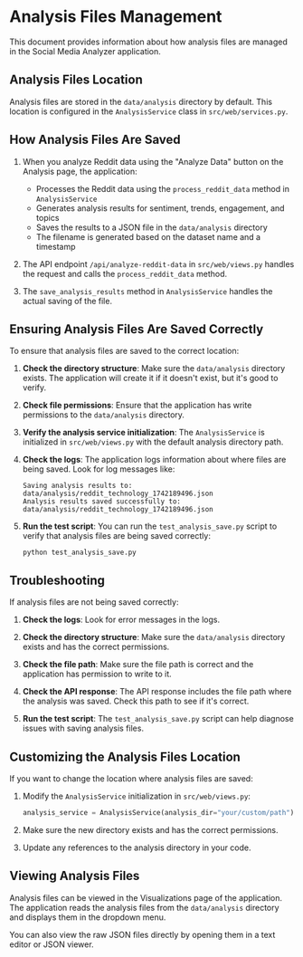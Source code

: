# Analysis Files Management

This document provides information about how analysis files are managed in the Social Media Analyzer application.

## Analysis Files Location

Analysis files are stored in the `data/analysis` directory by default. This location is configured in the `AnalysisService` class in `src/web/services.py`.

## How Analysis Files Are Saved

1. When you analyze Reddit data using the "Analyze Data" button on the Analysis page, the application:
   - Processes the Reddit data using the `process_reddit_data` method in `AnalysisService`
   - Generates analysis results for sentiment, trends, engagement, and topics
   - Saves the results to a JSON file in the `data/analysis` directory
   - The filename is generated based on the dataset name and a timestamp

2. The API endpoint `/api/analyze-reddit-data` in `src/web/views.py` handles the request and calls the `process_reddit_data` method.

3. The `save_analysis_results` method in `AnalysisService` handles the actual saving of the file.

## Ensuring Analysis Files Are Saved Correctly

To ensure that analysis files are saved to the correct location:

1. **Check the directory structure**: Make sure the `data/analysis` directory exists. The application will create it if it doesn't exist, but it's good to verify.

2. **Check file permissions**: Ensure that the application has write permissions to the `data/analysis` directory.

3. **Verify the analysis service initialization**: The `AnalysisService` is initialized in `src/web/views.py` with the default analysis directory path.

4. **Check the logs**: The application logs information about where files are being saved. Look for log messages like:
   ```
   Saving analysis results to: data/analysis/reddit_technology_1742189496.json
   Analysis results saved successfully to: data/analysis/reddit_technology_1742189496.json
   ```

5. **Run the test script**: You can run the `test_analysis_save.py` script to verify that analysis files are being saved correctly:
   ```
   python test_analysis_save.py
   ```

## Troubleshooting

If analysis files are not being saved correctly:

1. **Check the logs**: Look for error messages in the logs.

2. **Check the directory structure**: Make sure the `data/analysis` directory exists and has the correct permissions.

3. **Check the file path**: Make sure the file path is correct and the application has permission to write to it.

4. **Check the API response**: The API response includes the file path where the analysis was saved. Check this path to see if it's correct.

5. **Run the test script**: The `test_analysis_save.py` script can help diagnose issues with saving analysis files.

## Customizing the Analysis Files Location

If you want to change the location where analysis files are saved:

1. Modify the `AnalysisService` initialization in `src/web/views.py`:
   ```python
   analysis_service = AnalysisService(analysis_dir="your/custom/path")
   ```

2. Make sure the new directory exists and has the correct permissions.

3. Update any references to the analysis directory in your code.

## Viewing Analysis Files

Analysis files can be viewed in the Visualizations page of the application. The application reads the analysis files from the `data/analysis` directory and displays them in the dropdown menu.

You can also view the raw JSON files directly by opening them in a text editor or JSON viewer. 